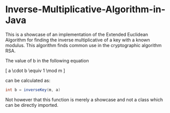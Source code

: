 # Inverse-Multiplicative-Algorithm-in-Java

This is a showcase of an implementation of the Extended Euclidean Algorithm for finding the inverse multiplicative of a key with a known modulus.
This algorithm finds common use in the cryptographic algorithm RSA.

The value of b in the following equation

\[
a \cdot b \equiv 1 \mod m
\]

can be calculated as:

```java
int b = inverseKey(m, a)
```

Not however that this function is merely a showcase and not a class which can be directly imported.
